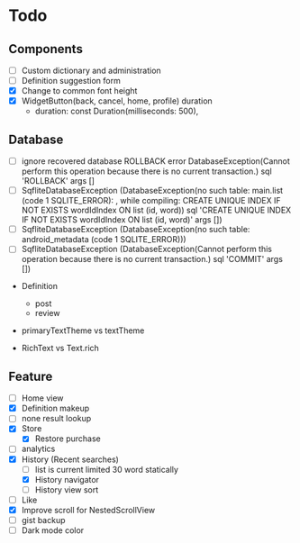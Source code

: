 # Todo

## Components

- [ ] Custom dictionary and administration
- [ ] Definition suggestion form
- [x] Change to common font height
- [x] WidgetButton(back, cancel, home, profile) duration
  - duration: const Duration(milliseconds: 500),

## Database

- [ ] ignore recovered database ROLLBACK error DatabaseException(Cannot perform this operation because there is no current transaction.) sql 'ROLLBACK' args []
- [ ] SqfliteDatabaseException (DatabaseException(no such table: main.list (code 1 SQLITE_ERROR): , while compiling: CREATE UNIQUE INDEX IF NOT EXISTS wordIdIndex ON list (id, word)) sql 'CREATE UNIQUE INDEX IF NOT EXISTS wordIdIndex ON list (id, word)' args [])
- [ ] SqfliteDatabaseException (DatabaseException(no such table: android_metadata (code 1 SQLITE_ERROR)))
- [ ] SqfliteDatabaseException (DatabaseException(Cannot perform this operation because there is no current transaction.) sql 'COMMIT' args [])

- Definition
  - post
  - review

- primaryTextTheme vs textTheme
- RichText vs Text.rich

## Feature

- [ ] Home view
- [x] Definition makeup
- [ ] none result lookup
- [x] Store
  - [x] Restore purchase
- [ ] analytics
- [x] History (Recent searches)
  - [ ] list is current limited 30 word statically
  - [x] History navigator
  - [ ] History view sort
- [ ] Like
- [x] Improve scroll for NestedScrollView
- [ ] gist backup
- [ ] Dark mode color
